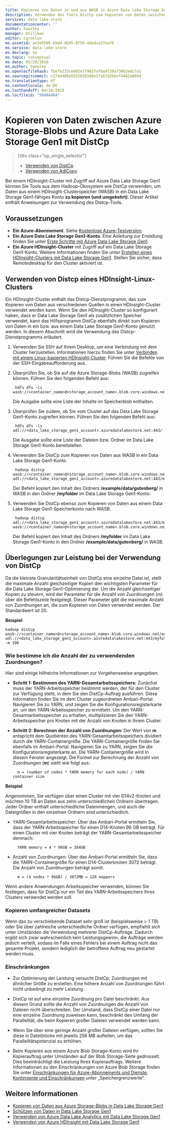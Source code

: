 ```yaml
---
title: Kopieren von Daten in und aus WASB in Azure Data Lake Storage Gen1 mit DistCp | Microsoft-Dokumentation
description: Verwenden des Tools DistCp zum Kopieren von Daten zwischen Azure Storage-Blobs und Azure Data Lake Storage Gen1
services: data-lake-store
documentationcenter: ''
author: twooley
manager: mtillman
editor: cgronlun
ms.assetid: ae2e9506-69dd-4b95-8759-4dadca37ea70
ms.service: data-lake-store
ms.devlang: na
ms.topic: conceptual
ms.date: 05/29/2018
ms.author: twooley
ms.openlocfilehash: fbefe233ce0d2477982faf0a9f38a73062e0c7a1
ms.sourcegitcommit: c174d408a5522b58160e17a87d2b6ef4482a6694
ms.translationtype: HT
ms.contentlocale: de-DE
ms.lasthandoff: 04/18/2019
ms.locfileid: "58884464"
---
```

# <a name="use-distcp-to-copy-data-between-azure-storage-blobs-and-azure-data-lake-storage-gen1"></a>Kopieren von Daten zwischen Azure Storage-Blobs und Azure Data Lake Storage Gen1 mit DistCp
> [!div class="op_single_selector"]
> * [Verwenden von DistCp](data-lake-store-copy-data-wasb-distcp.md)
> * [Verwenden von AdlCopy](data-lake-store-copy-data-azure-storage-blob.md)
>
>

Bei einem HDInsight-Cluster mit Zugriff auf Azure Data Lake Storage Gen1 können Sie Tools aus dem Hadoop-Ökosystem wie DistCp verwenden, um Daten aus einem HDInsight-Clusterspeicher (WASB) in ein Data Lake Storage Gen1-fähiges Konto **zu kopieren (und umgekehrt)**. Dieser Artikel enthält Anweisungen zur Verwendung des Distcp-Tools.

## <a name="prerequisites"></a>Voraussetzungen

* **Ein Azure-Abonnement**. Siehe [Kostenlose Azure-Testversion](https://azure.microsoft.com/pricing/free-trial/).
* **Ein Azure Data Lake Storage Gen1-Konto**. Eine Anleitung zur Erstellung finden Sie unter [Erste Schritte mit Azure Data Lake Storage Gen1](data-lake-store-get-started-portal.md).
* **Ein Azure HDInsight-Cluster** mit Zugriff auf ein Data Lake Storage Gen1-Konto. Weitere Informationen finden Sie unter [Erstellen eines HDInsight-Clusters mit Data Lake Storage Gen1](data-lake-store-hdinsight-hadoop-use-portal.md). Stellen Sie sicher, dass Remotedesktop für den Cluster aktiviert ist.

## <a name="use-distcp-from-an-hdinsight-linux-cluster"></a>Verwenden von Distcp eines HDInsight-Linux-Clusters

Ein HDInsight-Cluster enthält das Distcp-Dienstprogramm, das zum Kopieren von Daten aus verschiedenen Quellen in einen HDInsight-Cluster verwendet werden kann. Wenn Sie den HDInsight-Cluster so konfiguriert haben, dass er Data Lake Storage Gen1 als zusätzlichen Speicher verwendet, kann das Hilfsprogramm DistCp ebenfalls direkt zum Kopieren von Daten in ein bzw. aus einem Data Lake Storage Gen1-Konto genutzt werden. In diesem Abschnitt wird die Verwendung des Distcp-Dienstprogramms erläutert.

1. Verwenden Sie SSH auf Ihrem Desktop, um eine Verbindung mit dem Cluster herzustellen. Informationen hierzu finden Sie unter [Verbinden mit einem Linux-basierten HDInsight-Cluster](../hdinsight/hdinsight-hadoop-linux-use-ssh-unix.md). Führen Sie die Befehle von der SSH-Eingabeaufforderung aus.

2. Überprüfen Sie, ob Sie auf die Azure Storage-Blobs (WASB) zugreifen können. Führen Sie den folgenden Befehl aus:

        hdfs dfs –ls wasb://<container_name>@<storage_account_name>.blob.core.windows.net/

    Die Ausgabe sollte eine Liste der Inhalte im Speicherblob enthalten.

3. Überprüfen Sie zudem, ob Sie vom Cluster auf das Data Lake Storage Gen1-Konto zugreifen können. Führen Sie den folgenden Befehl aus:

        hdfs dfs -ls adl://<data_lake_storage_gen1_account>.azuredatalakestore.net:443/

    Die Ausgabe sollte eine Liste der Dateien bzw. Ordner im Data Lake Storage Gen1-Konto bereitstellen.

4. Verwenden Sie DistCp zum Kopieren von Daten aus WASB in ein Data Lake Storage Gen1-Konto.

        hadoop distcp wasb://<container_name>@<storage_account_name>.blob.core.windows.net/example/data/gutenberg adl://<data_lake_storage_gen1_account>.azuredatalakestore.net:443/myfolder

    Der Befehl kopiert den Inhalt des Ordners **/example/data/gutenberg/** in WASB in den Ordner **/myfolder** im Data Lake Storage Gen1-Konto.

5. Verwenden Sie DistCp ebenso zum Kopieren von Daten aus einem Data Lake Storage Gen1-Speicherkonto nach WASB.

        hadoop distcp adl://<data_lake_storage_gen1_account>.azuredatalakestore.net:443/myfolder wasb://<container_name>@<storage_account_name>.blob.core.windows.net/example/data/gutenberg

    Der Befehl kopiert den Inhalt des Ordners **/myfolder** im Data Lake Storage Gen1-Konto in den Ordner **/example/data/gutenberg/** in WASB.

## <a name="performance-considerations-while-using-distcp"></a>Überlegungen zur Leistung bei der Verwendung von DistCp

Da die kleinste Granularitätseinheit von DistCp eine einzelne Datei ist, stellt die maximale Anzahl gleichzeitiger Kopien den wichtigsten Parameter für die Data Lake Storage Gen1-Optimierung dar. Um die Anzahl gleichzeitiger Kopien zu steuern, wird der Parameter für die Anzahl von Zuordnungen (m) über die Befehlszeile festgelegt. Dieser Parameter gibt die maximale Anzahl von Zuordnungen an, die zum Kopieren von Daten verwendet werden. Der Standardwert ist 20.

**Beispiel**

    hadoop distcp wasb://<container_name>@<storage_account_name>.blob.core.windows.net/example/data/gutenberg adl://<data_lake_storage_gen1_account>.azuredatalakestore.net:443/myfolder -m 100

### <a name="how-do-i-determine-the-number-of-mappers-to-use"></a>Wie bestimme ich die Anzahl der zu verwendenden Zuordnungen?

Hier sind einige hilfreiche Informationen zur Vorgehensweise angegeben.

* **Schritt 1: Bestimmen des YARN-Gesamtarbeitsspeichers:** Zunächst muss der YARN-Arbeitsspeicher bestimmt werden, der für den Cluster zur Verfügung steht, in dem Sie den DistCp-Auftrag ausführen. Diese Information finden Sie im dem Cluster zugeordneten Ambari-Portal. Navigieren Sie zu YARN, und zeigen Sie die Konfigurationsregisterkarte an, um den YARN-Arbeitsspeicher zu ermitteln. Um den YARN-Gesamtarbeitsspeicher zu erhalten, multiplizieren Sie den YARN-Arbeitsspeicher pro Knoten mit der Anzahl von Knoten in Ihrem Cluster.

* **Schritt 2: Berechnen der Anzahl von Zuordnungen**: Der Wert von **m** entspricht dem Quotienten des YARN-Gesamtarbeitsspeichers dividiert durch die YARN-Containergröße. Die YARN-Containergröße finden Sie ebenfalls im Ambari-Portal. Navigieren Sie zu YARN, zeigen Sie die Konfigurationsregisterkarte an. Die YARN-Containergröße wird in diesem Fenster angezeigt. Die Formel zur Berechnung der Anzahl von Zuordnungen (**m**) sieht wie folgt aus:

        m = (number of nodes * YARN memory for each node) / YARN container size

**Beispiel**

Angenommen, Sie verfügen über einen Cluster mit vier D14v2-Knoten und möchten 10 TB an Daten aus zehn unterschiedlichen Ordnern übertragen. Jeder Ordner enthält unterschiedliche Datenmengen, und auch die Dateigrößen in den einzelnen Ordnern sind unterschiedlich.

* YARN-Gesamtarbeitsspeicher: Über das Ambari-Portal ermitteln Sie, dass der YARN-Arbeitsspeicher für einen D14-Knoten 96 GB beträgt. Für einen Cluster mit vier Knoten beträgt der YARN-Gesamtarbeitsspeicher demnach: 

        YARN memory = 4 * 96GB = 384GB

* Anzahl von Zuordnungen: Über das Ambari-Portal ermitteln Sie, dass die YARN-Containergröße für einen D14-Clusterknoten 3072 beträgt. Die Anzahl von Zuordnungen beträgt somit:

        m = (4 nodes * 96GB) / 3072MB = 128 mappers

Wenn andere Anwendungen Arbeitsspeicher verwenden, können Sie festlegen, dass für DistCp nur ein Teil des YARN-Arbeitsspeichers Ihres Clusters verwendet werden soll.

### <a name="copying-large-datasets"></a>Kopieren umfangreicher Datasets

Wenn das zu verschiebende Dataset sehr groß ist (beispielsweise > 1 TB) oder Sie über zahlreiche unterschiedliche Ordner verfügen, empfiehlt sich unter Umständen die Verwendung mehrerer DistCp-Aufträge. Dadurch ergibt sich zwar wahrscheinlich kein Leistungsgewinn, die Aufträge werden jedoch verteilt, sodass im Falle eines Fehlers bei einem Auftrag nicht das gesamte Projekt, sondern lediglich der betroffene Auftrag neu gestartet werden muss.

### <a name="limitations"></a>Einschränkungen

* Zur Optimierung der Leistung versucht DistCp, Zuordnungen mit ähnlicher Größe zu erstellen. Eine höhere Anzahl von Zuordnungen führt nicht unbedingt zu mehr Leistung.

* DistCp ist auf eine einzelne Zuordnung pro Datei beschränkt. Aus diesem Grund sollte die Anzahl von Zuordnungen die Anzahl von Dateien nicht überschreiten. Der Umstand, dass DistCp einer Datei nur eine einzelne Zuordnung zuweisen kann, beschränkt den Umfang der Parallelität, die beim Kopieren großer Dateien verwendet werden kann.

* Wenn Sie über eine geringe Anzahl großer Dateien verfügen, sollten Sie diese in Dateiblöcke mit jeweils 256 MB aufteilen, um das Parallelitätspotenzial zu erhöhen. 
 
* Beim Kopieren aus einem Azure Blob Storage-Konto wird Ihr Kopierauftrag unter Umständen auf der Blob Storage-Seite gedrosselt. Dies beeinträchtigt die Leistung Ihres Kopierauftrags. Weitere Informationen zu den Einschränkungen von Azure Blob Storage finden Sie unter [Einschränkungen für Azure-Abonnements und Dienste, Kontingente und Einschränkungen](../azure-subscription-service-limits.md) unter „Speichergrenzwerte“.

## <a name="see-also"></a>Weitere Informationen
* [Kopieren von Daten aus Azure Storage-Blobs in Data Lake Storage Gen1](data-lake-store-copy-data-azure-storage-blob.md)
* [Schützen von Daten in Data Lake Storage Gen1](data-lake-store-secure-data.md)
* [Verwenden von Azure Data Lake Analytics mit Data Lake Storage Gen1](../data-lake-analytics/data-lake-analytics-get-started-portal.md)
* [Verwenden von Azure HDInsight mit Data Lake Storage Gen1](data-lake-store-hdinsight-hadoop-use-portal.md)
